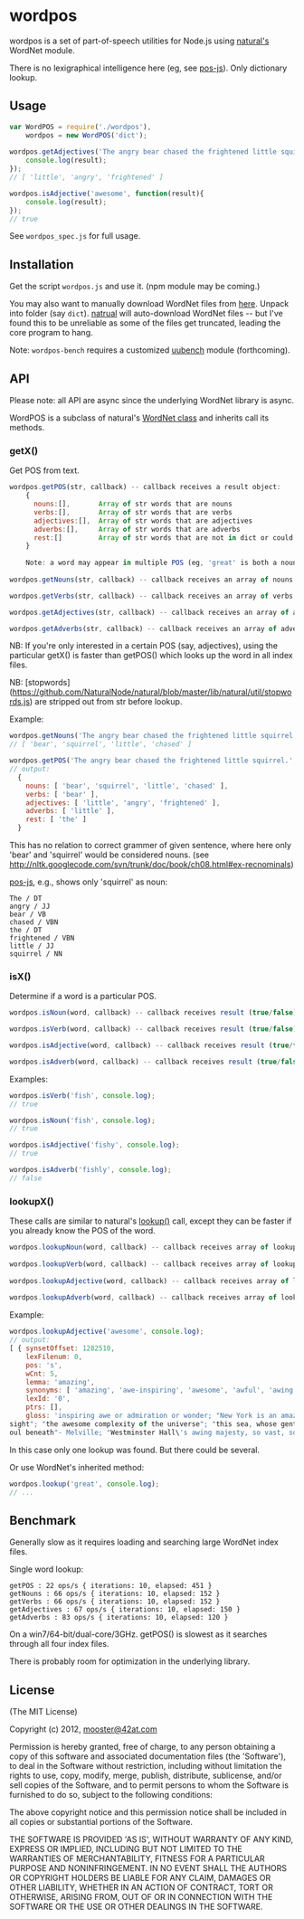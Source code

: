 wordpos
=======

wordpos is a set of part-of-speech utilities for Node.js using [natural's](http://github.com/NaturalNode/natural) WordNet module.

There is no lexigraphical intelligence here (eg, see [pos-js](https://github.com/fortnightlabs/pos-js)).  Only dictionary lookup.

Usage
-------

```js
var WordPOS = require('./wordpos'),
    wordpos = new WordPOS('dict');
    
wordpos.getAdjectives('The angry bear chased the frightened little squirrel.', function(result){
    console.log(result);
});       
// [ 'little', 'angry', 'frightened' ]

wordpos.isAdjective('awesome', function(result){
    console.log(result);
});
// true
```
    
See `wordpos_spec.js` for full usage.    

Installation
------------

Get the script `wordpos.js` and use it.  (npm module may be coming.)

You may also want to manually download WordNet files from [here](http://wordnet.princeton.edu/wordnet/download/current-version/).  Unpack into folder (say `dict`).  [natrual](http://github.com/NaturalNode/natural) will auto-download WordNet files -- 
but I've found this to be unreliable as some of the files get truncated, leading the core program to hang.

Note: `wordpos-bench` requires a customized [uubench](https://github.com/moos/uubench) module (forthcoming). 
    
    
API
-------

Please note: all API are async since the underlying WordNet library is async.

WordPOS is a subclass of natural's [WordNet class](https://github.com/NaturalNode/natural#wordnet) and inherits call its methods.


### getX()

Get POS from text. 

```js
wordpos.getPOS(str, callback) -- callback receives a result object: 
    { 
      nouns:[],       Array of str words that are nouns
      verbs:[],       Array of str words that are verbs
      adjectives:[],  Array of str words that are adjectives
      adverbs:[],     Array of str words that are adverbs
      rest:[]         Array of str words that are not in dict or could not be categorized as a POS
    }
        
    Note: a word may appear in multiple POS (eg, 'great' is both a noun and an adjective) 
    
wordpos.getNouns(str, callback) -- callback receives an array of nouns in str

wordpos.getVerbs(str, callback) -- callback receives an array of verbs in str

wordpos.getAdjectives(str, callback) -- callback receives an array of adjectives in str

wordpos.getAdverbs(str, callback) -- callback receives an array of adverbs in str
```
    
NB: If you're only interested in a certain POS (say, adjectives), using the particular getX() is faster
than getPOS() which looks up the word in all index files.

NB: [stopwords] (https://github.com/NaturalNode/natural/blob/master/lib/natural/util/stopwords.js) 
are stripped out from str before lookup.

Example:

```js
wordpos.getNouns('The angry bear chased the frightened little squirrel.', console.log)
// [ 'bear', 'squirrel', 'little', 'chased' ]

wordpos.getPOS('The angry bear chased the frightened little squirrel.', console.log)
// output:
  { 
    nouns: [ 'bear', 'squirrel', 'little', 'chased' ],
    verbs: [ 'bear' ],
    adjectives: [ 'little', 'angry', 'frightened' ],
    adverbs: [ 'little' ],
    rest: [ 'the' ]
  }

```
This has no relation to correct grammer of given sentence, where here only 'bear' and 'squirrel' 
would be considered nouns.  (see http://nltk.googlecode.com/svn/trunk/doc/book/ch08.html#ex-recnominals)

[pos-js](https://github.com/fortnightlabs/pos-js), e.g., shows only 'squirrel' as noun:

    The / DT
    angry / JJ
    bear / VB
    chased / VBN
    the / DT
    frightened / VBN
    little / JJ
    squirrel / NN


### isX()

Determine if a word is a particular POS.  

```js
wordpos.isNoun(word, callback) -- callback receives result (true/false) if word is a noun.

wordpos.isVerb(word, callback) -- callback receives result (true/false) if word is a verb.

wordpos.isAdjective(word, callback) -- callback receives result (true/false) if word is an adjective.

wordpos.isAdverb(word, callback) -- callback receives result (true/false) if word is an adverb.
```
    
Examples:

```js
wordpos.isVerb('fish', console.log);
// true

wordpos.isNoun('fish', console.log);
// true

wordpos.isAdjective('fishy', console.log);
// true

wordpos.isAdverb('fishly', console.log);
// false
```
        
### lookupX()

These calls are similar to natural's [lookup()](https://github.com/NaturalNode/natural#wordnet) call, except they can be faster if you
already know the POS of the word.

```js
wordpos.lookupNoun(word, callback) -- callback receives array of lookup objects for a noun
     
wordpos.lookupVerb(word, callback) -- callback receives array of lookup objects for a verb
     
wordpos.lookupAdjective(word, callback) -- callback receives array of lookup objects for an adjective
     
wordpos.lookupAdverb(word, callback) -- callback receives array of lookup objects for an adverb
```
         
Example:

```js
wordpos.lookupAdjective('awesome', console.log);
// output:
[ { synsetOffset: 1282510,
    lexFilenum: 0,
    pos: 's',
    wCnt: 5,
    lemma: 'amazing',
    synonyms: [ 'amazing', 'awe-inspiring', 'awesome', 'awful', 'awing' ],
    lexId: '0',
    ptrs: [],
    gloss: 'inspiring awe or admiration or wonder; "New York is an amazing city"; "the Grand Canyon is an awe-inspiring
sight"; "the awesome complexity of the universe"; "this sea, whose gently awful stirrings seem to speak of some hidden s
oul beneath"- Melville; "Westminster Hall\'s awing majesty, so vast, so high, so silent"  ' } ]
```
In this case only one lookup was found.  But there could be several.
     

Or use WordNet's inherited method:

```js
wordpos.lookup('great', console.log);
// ...
```
    
Benchmark
----------

Generally slow as it requires loading and searching large WordNet index files. 

Single word lookup:

    getPOS : 22 ops/s { iterations: 10, elapsed: 451 }
    getNouns : 66 ops/s { iterations: 10, elapsed: 152 }
    getVerbs : 66 ops/s { iterations: 10, elapsed: 152 }
    getAdjectives : 67 ops/s { iterations: 10, elapsed: 150 }
    getAdverbs : 83 ops/s { iterations: 10, elapsed: 120 }

On a win7/64-bit/dual-core/3GHz.  getPOS() is slowest as it searches through all four index files.

There is probably room for optimization in the underlying library.

License
-------

(The MIT License)

Copyright (c) 2012, mooster@42at.com

Permission is hereby granted, free of charge, to any person obtaining
a copy of this software and associated documentation files (the
'Software'), to deal in the Software without restriction, including
without limitation the rights to use, copy, modify, merge, publish,
distribute, sublicense, and/or sell copies of the Software, and to
permit persons to whom the Software is furnished to do so, subject to
the following conditions:

The above copyright notice and this permission notice shall be
included in all copies or substantial portions of the Software.

THE SOFTWARE IS PROVIDED 'AS IS', WITHOUT WARRANTY OF ANY KIND,
EXPRESS OR IMPLIED, INCLUDING BUT NOT LIMITED TO THE WARRANTIES OF
MERCHANTABILITY, FITNESS FOR A PARTICULAR PURPOSE AND NONINFRINGEMENT.
IN NO EVENT SHALL THE AUTHORS OR COPYRIGHT HOLDERS BE LIABLE FOR ANY
CLAIM, DAMAGES OR OTHER LIABILITY, WHETHER IN AN ACTION OF CONTRACT,
TORT OR OTHERWISE, ARISING FROM, OUT OF OR IN CONNECTION WITH THE
SOFTWARE OR THE USE OR OTHER DEALINGS IN THE SOFTWARE.
